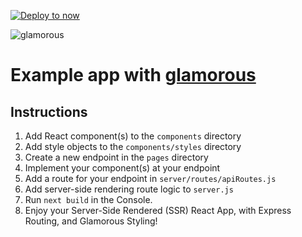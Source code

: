 [![Deploy to now](https://deploy.now.sh/static/button.svg)](https://deploy.now.sh/?repo=https://github.com/zeit/next.js/tree/master/examples/with-glamorous)

![glamorous](https://cdn.glitch.com/f1967324-837c-4bc3-81da-1e3785aebc67%2Fglam.png)

# Example app with [glamorous](https://github.com/kentcdodds/glamorous)

## Instructions
1) Add React component(s) to the `components` directory
2) Add style objects to the `components/styles` directory
3) Create a new endpoint in the `pages` directory
4) Implement your component(s) at your endpoint
5) Add a route for your endpoint in `server/routes/apiRoutes.js`
6) Add server-side rendering route logic to `server.js`
7) Run `next build` in the Console.
8) Enjoy your Server-Side Rendered (SSR) React App, with Express Routing, and Glamorous Styling!


